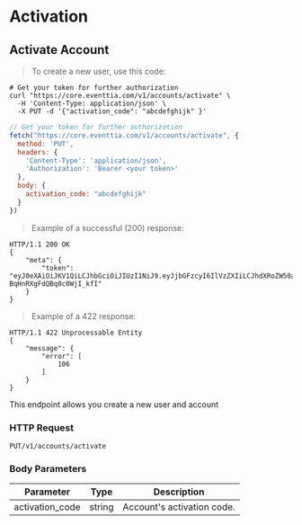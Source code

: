 # Activation


## Activate Account

> To create a new user, use this code:

```shell
# Get your token for further authorization
curl "https://core.eventtia.com/v1/accounts/activate" \
  -H 'Content-Type: application/json' \
  -X PUT -d '{"activation_code": "abcdefghijk" }'
```

```javascript
// Get your token for further authorization
fetch("https://core.eventtia.com/v1/accounts/activate", {
  method: 'PUT',
  headers: {
    'Content-Type': 'application/json',
    'Authorization': 'Bearer <your token>'
  },
  body: {
    activation_code: "abcdefghijk"
  }
})
```

> Example of a successful (200) response:

```http
HTTP/1.1 200 OK
{
    "meta": {
        "token": "eyJ0eXAiOiJKV1QiLCJhbGciOiJIUzI1NiJ9.eyJjbGFzcyI6IlVzZXIiLCJhdXRoZW50aWNhdGlvbl9rZXkiOiJwb2VmZWNvbSIsImV4cCI6MTU5MzcwMTYwMX0.sHJrSzZYxnYxyWDRIjgK-BqHnRXgFdQBq0c0WjI_kfI"
    }
}
```

> Example of a 422 response:

```http
HTTP/1.1 422 Unprocessable Entity
{
    "message": {
        "error": [
            106
        ]
    }
}
```

This endpoint allows you create a new user and account

### HTTP Request

`PUT/v1/accounts/activate`

### Body Parameters

Parameter | Type | Description
--------- | ---- | -----------
activation_code | string | Account's activation code.


